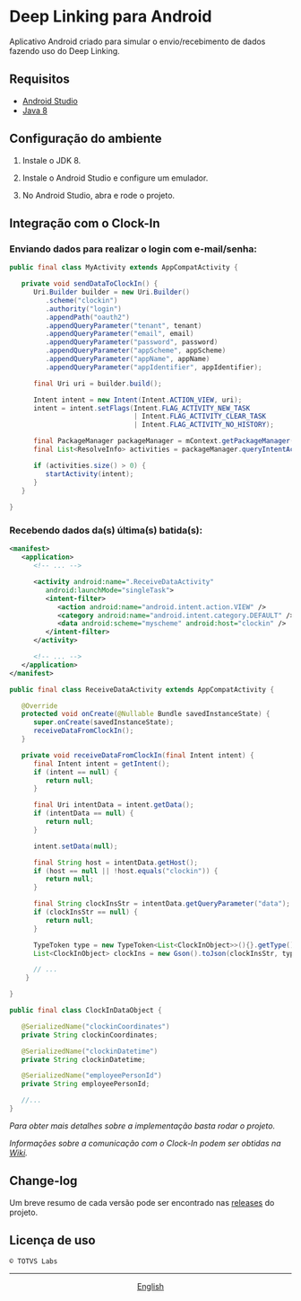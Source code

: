 # Deep Linking para Android

Aplicativo Android criado para simular o envio/recebimento de dados fazendo uso do Deep Linking.

## Requisitos

- [Android Studio](https://developer.android.com/studio)
- [Java 8](https://www.oracle.com/technetwork/pt/java/javase/downloads/index.html)

## Configuração do ambiente

1. Instale o JDK 8.

2. Instale o Android Studio e configure um emulador.

3. No Android Studio, abra e rode o projeto.

## Integração com o Clock-In

### Enviando dados para realizar o login com e-mail/senha:

```java
public final class MyActivity extends AppCompatActivity {

   private void sendDataToClockIn() {
      Uri.Builder builder = new Uri.Builder()
         .scheme("clockin")
         .authority("login")
         .appendPath("oauth2")
         .appendQueryParameter("tenant", tenant)
         .appendQueryParameter("email", email)
         .appendQueryParameter("password", password)
         .appendQueryParameter("appScheme", appScheme)
         .appendQueryParameter("appName", appName)
         .appendQueryParameter("appIdentifier", appIdentifier);

      final Uri uri = builder.build();

      Intent intent = new Intent(Intent.ACTION_VIEW, uri);
      intent = intent.setFlags(Intent.FLAG_ACTIVITY_NEW_TASK
                               | Intent.FLAG_ACTIVITY_CLEAR_TASK
                               | Intent.FLAG_ACTIVITY_NO_HISTORY);

      final PackageManager packageManager = mContext.getPackageManager();
      final List<ResolveInfo> activities = packageManager.queryIntentActivities(intent, 0);

      if (activities.size() > 0) {
         startActivity(intent);
      }
   }
	
}
```

### Recebendo dados da(s) última(s) batida(s):

```xml
<manifest>
   <application>
      <!-- ... -->

      <activity android:name=".ReceiveDataActivity"
         android:launchMode="singleTask">
         <intent-filter>
            <action android:name="android.intent.action.VIEW" />
            <category android:name="android.intent.category.DEFAULT" />
            <data android:scheme="myscheme" android:host="clockin" />
         </intent-filter>
      </activity>

      <!-- ... -->
   </application>
</manifest>
```

```java
public final class ReceiveDataActivity extends AppCompatActivity {

   @Override
   protected void onCreate(@Nullable Bundle savedInstanceState) {
      super.onCreate(savedInstanceState);
      receiveDataFromClockIn();
   }

   private void receiveDataFromClockIn(final Intent intent) {
      final Intent intent = getIntent();
      if (intent == null) {
         return null;
      }

      final Uri intentData = intent.getData();
      if (intentData == null) {
         return null;
      }

      intent.setData(null);

      final String host = intentData.getHost();
      if (host == null || !host.equals("clockin")) {
         return null;
      }

      final String clockInsStr = intentData.getQueryParameter("data");
      if (clockInsStr == null) {
         return null;
      }

      TypeToken type = new TypeToken<List<ClockInObject>>(){}.getType();
      List<ClockInObject> clockIns = new Gson().toJson(clockInsStr, type);

      // ...
    }

}

public final class ClockInDataObject {

   @SerializedName("clockinCoordinates")
   private String clockinCoordinates;

   @SerializedName("clockinDatetime")
   private String clockinDatetime;

   @SerializedName("employeePersonId")
   private String employeePersonId;

   //...
}
```
 
*Para obter mais detalhes sobre a implementação basta rodar o projeto.*

*Informações sobre a comunicação com o Clock-In podem ser obtidas na [Wiki](https://github.com/totvslabs/clockin-deep-linking-android/wiki).*

## Change-log

Um breve resumo de cada versão pode ser encontrado nas [releases](https://github.com/totvslabs/clockin-deep-linking-android/releases) do projeto.

## Licença de uso

```
© TOTVS Labs
```

- - -

<p align="center">
<a href="https://github.com/totvslabs/clockin-deep-linking-android/blob/master/README.md">English</a>
</p>
